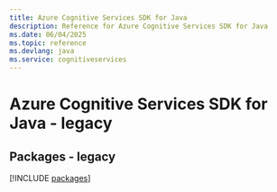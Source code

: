 ```yaml
---
title: Azure Cognitive Services SDK for Java
description: Reference for Azure Cognitive Services SDK for Java
ms.date: 06/04/2025
ms.topic: reference
ms.devlang: java
ms.service: cognitiveservices
---
```

# Azure Cognitive Services SDK for Java - legacy
## Packages - legacy
[!INCLUDE [packages](cognitive-services-index.md)]